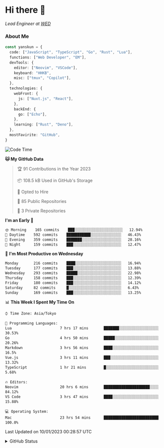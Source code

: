 # Hi there&nbsp;:wave:

_Lead Engineer at [WED](https://github.com/wedinc)_

### About Me

```ts
const yanskun = {
  code: ["JavaScript", "TypeScript", "Go", "Rust", "Lua"],
  functions: ["Web Developer", "EM"],
  devTools: {
    editor: ["Neovim", "VSCode"],
    keyboard: "HHKB",
    misc: ["tmux", "Copilot"],
  },
  technologies: {
    webFront: {
      js: ["Nuxt.js", "React"],
    },
    backEnd: {
      go: ["Echo"],
    },
    learning: ["Rust", "Deno"],
  },
  mostFavirite: "GitHub",
}
```

<!--START_SECTION:waka-->
![Code Time](http://img.shields.io/badge/Code%20Time-87%20hrs%2049%20mins-blue)

**🐱 My GitHub Data** 

> 🏆 91 Contributions in the Year 2023
 > 
> 📦 108.5 kB Used in GitHub's Storage 
 > 
> 💼 Opted to Hire
 > 
> 📜 85 Public Repositories 
 > 
> 🔑 3 Private Repositories  
 > 
**I'm an Early 🐤** 

```text
🌞 Morning    165 commits    ███░░░░░░░░░░░░░░░░░░░░░░   12.94% 
🌆 Daytime    592 commits    ███████████░░░░░░░░░░░░░░   46.43% 
🌃 Evening    359 commits    ███████░░░░░░░░░░░░░░░░░░   28.16% 
🌙 Night      159 commits    ███░░░░░░░░░░░░░░░░░░░░░░   12.47%

```
📅 **I'm Most Productive on Wednesday** 

```text
Monday       216 commits    ████░░░░░░░░░░░░░░░░░░░░░   16.94% 
Tuesday      177 commits    ███░░░░░░░░░░░░░░░░░░░░░░   13.88% 
Wednesday    293 commits    █████░░░░░░░░░░░░░░░░░░░░   22.98% 
Thursday     158 commits    ███░░░░░░░░░░░░░░░░░░░░░░   12.39% 
Friday       180 commits    ███░░░░░░░░░░░░░░░░░░░░░░   14.12% 
Saturday     82 commits     █░░░░░░░░░░░░░░░░░░░░░░░░   6.43% 
Sunday       169 commits    ███░░░░░░░░░░░░░░░░░░░░░░   13.25%

```


📊 **This Week I Spent My Time On** 

```text
⌚︎ Time Zone: Asia/Tokyo

💬 Programming Languages: 
Lua                      7 hrs 17 mins       ███████░░░░░░░░░░░░░░░░░░   30.53% 
Go                       4 hrs 50 mins       █████░░░░░░░░░░░░░░░░░░░░   20.26% 
Markdown                 3 hrs 56 mins       ████░░░░░░░░░░░░░░░░░░░░░   16.5% 
Vue.js                   3 hrs 11 mins       ███░░░░░░░░░░░░░░░░░░░░░░   13.32% 
TypeScript               1 hr 21 mins        █░░░░░░░░░░░░░░░░░░░░░░░░   5.68%

🔥 Editors: 
Neovim                   20 hrs 6 mins       █████████████████████░░░░   84.12% 
VS Code                  3 hrs 47 mins       ████░░░░░░░░░░░░░░░░░░░░░   15.88%

💻 Operating System: 
Mac                      23 hrs 54 mins      █████████████████████████   100.0%

```


 Last Updated on 10/01/2023 00:28:57 UTC
<!--END_SECTION:waka-->

<details>
<summary>GitHub Status</summary>
<picture>
  <source media="(prefers-color-scheme: dark)" srcset="https://raw.githubusercontent.com/yanskun/yanskun/master/profile-summary-card-output/nord_dark/0-profile-details.svg">
 <img src="https://raw.githubusercontent.com/yanskun/yanskun/master/profile-summary-card-output/default/0-profile-details.svg">
</picture>
<br>
<picture>
  <source media="(prefers-color-scheme: dark)" srcset="https://raw.githubusercontent.com/yanskun/yanskun/master/profile-summary-card-output/nord_dark/1-repos-per-language.svg">
 <img src="https://raw.githubusercontent.com/yanskun/yanskun/master/profile-summary-card-output/default/1-repos-per-language.svg">
</picture>
<picture>
  <source media="(prefers-color-scheme: dark)" srcset="https://raw.githubusercontent.com/yanskun/yanskun/master/profile-summary-card-output/nord_dark/2-most-commit-language.svg">
 <img src="https://raw.githubusercontent.com/yanskun/yanskun/master/profile-summary-card-output/default/2-most-commit-language.svg">
</picture>
<br>
<picture>
  <source media="(prefers-color-scheme: dark)" srcset="https://raw.githubusercontent.com/yanskun/yanskun/master/profile-summary-card-output/nord_dark/3-stats.svg">
 <img src="https://raw.githubusercontent.com/yanskun/yanskun/master/profile-summary-card-output/default/3-stats.svg">
</picture>
<picture>
  <source media="(prefers-color-scheme: dark)" srcset="https://raw.githubusercontent.com/yanskun/yanskun/master/profile-summary-card-output/nord_dark/4-productive-time.svg">
 <img src="https://raw.githubusercontent.com/yanskun/yanskun/master/profile-summary-card-output/default/4-productive-time.svg">
</picture>
</details>
